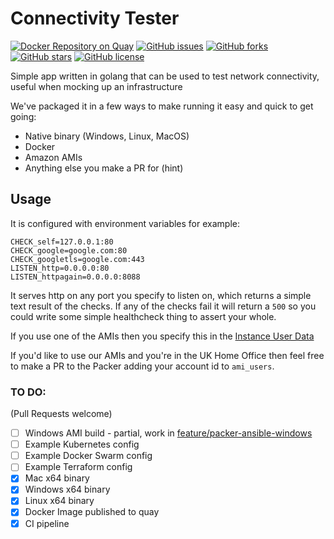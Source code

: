 # Connectivity Tester

[![Docker Repository on Quay](https://quay.io/repository/ukhomeofficedigital/connectivity-tester/status)](https://quay.io/repository/ukhomeofficedigital/connectivity-tester)
[![GitHub issues](https://img.shields.io/github/issues/ukhomeofficedigital/connectivity-tester.svg)](https://github.com/ukhomeofficedigital/connectivity-tester/issues)
[![GitHub forks](https://img.shields.io/github/forks/ukhomeofficedigital/connectivity-tester.svg)](https://github.com/ukhomeofficedigital/connectivity-tester/network)
[![GitHub stars](https://img.shields.io/github/stars/ukhomeofficedigital/connectivity-tester.svg)](https://github.com/ukhomeofficedigital/connectivity-tester/stargazers)
[![GitHub license](https://img.shields.io/badge/license-MIT-blue.svg)](https://raw.githubusercontent.com/ukhomeofficedigital/connectivity-tester/master/LICENSE)


Simple app written in golang that can be used to test network connectivity, useful when mocking up an infrastructure

We've packaged it in a few ways to make running it easy and quick to get going:
 - Native binary (Windows, Linux, MacOS)
 - Docker
 - Amazon AMIs
 - Anything else you make a PR for (hint)

## Usage
It is configured with environment variables for example:
```
CHECK_self=127.0.0.1:80
CHECK_google=google.com:80
CHECK_googletls=google.com:443
LISTEN_http=0.0.0.0:80
LISTEN_httpagain=0.0.0.0:8088
```

It serves http on any port you specify to listen on, which returns a simple text result of the checks. If any of the checks fail it will return a `500` so you could write some simple healthcheck thing to assert your whole.

If you use one of the AMIs then you specify this in the [Instance User Data](http://docs.aws.amazon.com/AWSEC2/latest/UserGuide/ec2-instance-metadata.html#instancedata-add-user-data)

If you'd like to use our AMIs and you're in the UK Home Office then feel free to make a PR to the Packer adding your account id to `ami_users`.

### TO DO:
(Pull Requests welcome)
- [ ] Windows AMI build - partial, work in [feature/packer-ansible-windows](/UKHomeOffice/connectivity-tester/tree/feature/packer-ansible-windows)
- [ ] Example Kubernetes config
- [ ] Example Docker Swarm config
- [ ] Example Terraform config
- [x] Mac x64 binary
- [x] Windows x64 binary
- [x] Linux x64 binary
- [x] Docker Image published to quay
- [x] CI pipeline